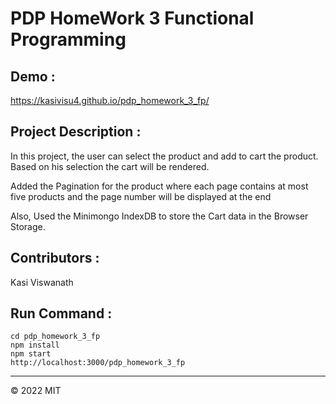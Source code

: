 # PDP HomeWork 3 Functional Programming

## Demo :

https://kasivisu4.github.io/pdp_homework_3_fp/

## Project Description :

In this project, the user can select the product and add to cart the product. Based on his selection the cart will be rendered.

Added the Pagination for the product where each page contains at most five products and the page number will be displayed at the end

Also, Used the Minimongo IndexDB to store the Cart data in the Browser Storage.

## Contributors :

Kasi Viswanath ![![](https://github.com/remarkablemark.png?size=50)](https://github.com/remarkablemark)

## Run Command :

```
cd pdp_homework_3_fp
npm install
npm start
http://localhost:3000/pdp_homework_3_fp
```

---

© 2022 MIT
